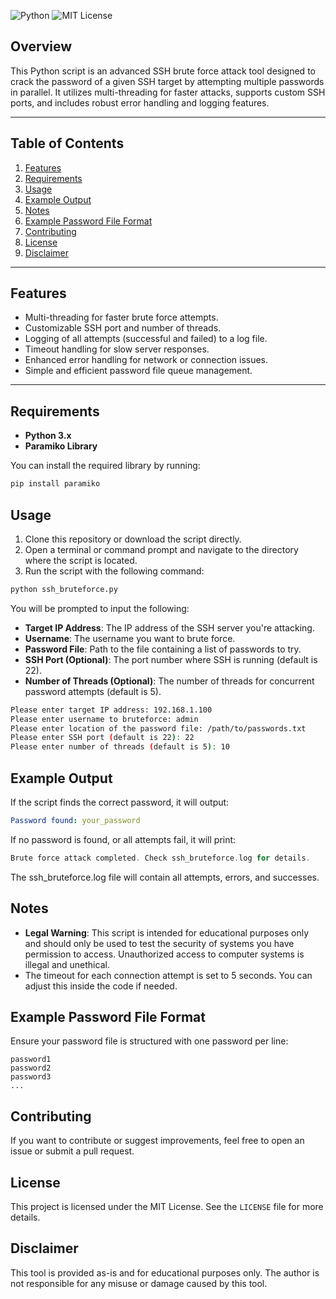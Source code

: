 ![Python](https://img.shields.io/badge/Python-3.x-blue) 
![MIT License](https://img.shields.io/badge/License-MIT-yellow)

## Overview

This Python script is an advanced SSH brute force attack tool designed to crack the password of a given SSH target by attempting multiple passwords in parallel. It utilizes multi-threading for faster attacks, supports custom SSH ports, and includes robust error handling and logging features.

---

## Table of Contents

1. [Features](#features)
2. [Requirements](#requirements)
3. [Usage](#usage)
4. [Example Output](#example-output)
5. [Notes](#notes)
6. [Example Password File Format](#example-password-file-format)
7. [Contributing](#contributing)
8. [License](#license)
9. [Disclaimer](#disclaimer)

---

## Features

- Multi-threading for faster brute force attempts.
- Customizable SSH port and number of threads.
- Logging of all attempts (successful and failed) to a log file.
- Timeout handling for slow server responses.
- Enhanced error handling for network or connection issues.
- Simple and efficient password file queue management.

---

## Requirements

- **Python 3.x**
- **Paramiko Library**

You can install the required library by running:

```bash
pip install paramiko
```
## Usage

1. Clone this repository or download the script directly.
2. Open a terminal or command prompt and navigate to the directory where the script is located.
3. Run the script with the following command:

```bash
python ssh_bruteforce.py
```
You will be prompted to input the following:

- **Target IP Address**: The IP address of the SSH server you're attacking.
- **Username**: The username you want to brute force.
- **Password File**: Path to the file containing a list of passwords to try.
- **SSH Port (Optional)**: The port number where SSH is running (default is 22).
- **Number of Threads (Optional)**: The number of threads for concurrent password attempts (default is 5).
```bash
Please enter target IP address: 192.168.1.100
Please enter username to bruteforce: admin
Please enter location of the password file: /path/to/passwords.txt
Please enter SSH port (default is 22): 22
Please enter number of threads (default is 5): 10
```
## Example Output

If the script finds the correct password, it will output:

```yaml
Password found: your_password
```
If no password is found, or all attempts fail, it will print:
```c
Brute force attack completed. Check ssh_bruteforce.log for details.
```
The ssh_bruteforce.log file will contain all attempts, errors, and successes.
## Notes

- **Legal Warning**: This script is intended for educational purposes only and should only be used to test the security of systems you have permission to access. Unauthorized access to computer systems is illegal and unethical.
- The timeout for each connection attempt is set to 5 seconds. You can adjust this inside the code if needed.

## Example Password File Format

Ensure your password file is structured with one password per line:

```plaintext
password1
password2
password3
...
```
## Contributing

If you want to contribute or suggest improvements, feel free to open an issue or submit a pull request.

## License

This project is licensed under the MIT License. See the `LICENSE` file for more details.

## Disclaimer

This tool is provided as-is and for educational purposes only. The author is not responsible for any misuse or damage caused by this tool.

